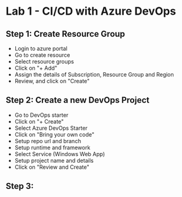 # Lab 1 - CI/CD with Azure DevOps

## Step 1: Create Resource Group

- Login to azure portal
- Go to create resource
- Select resource groups
- Click on "+ Add"
- Assign the details of Subscription, Resource Group and Region
- Review, and click on "Create"

## Step 2: Create a new DevOps Project 

- Go to DevOps starter
-  Click on "+ Create"
-  Select Azure DevOps Starter
-  Click on "Bring your own code"
-  Setup repo url and branch
-  Setup runtime and framework
-  Select Service (Windows Web App)
-  Setup project name and details
-  Click on "Review and Create"

## Step 3:

